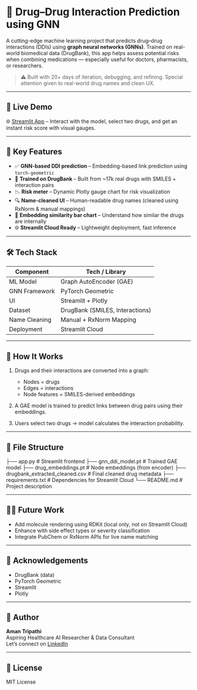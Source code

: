 # 💊 Drug–Drug Interaction Prediction using GNN

A cutting-edge machine learning project that predicts drug–drug interactions (DDIs) using **graph neural networks (GNNs)**. Trained on real-world biomedical data (DrugBank), this app helps assess potential risks when combining medications — especially useful for doctors, pharmacists, or researchers.

> ⚠️ Built with 20+ days of iteration, debugging, and refining. Special attention given to real-world drug names and clean UX.

---

## 🚀 Live Demo
🌐 [Streamlit App](https://gnn-ddi.streamlit.app) – Interact with the model, select two drugs, and get an instant risk score with visual gauges.

---

## 📌 Key Features

- ✅ **GNN-based DDI prediction** – Embedding-based link prediction using `torch-geometric`
- 🧠 **Trained on DrugBank** – Built from ~17k real drugs with SMILES + interaction pairs
- 📉 **Risk meter** – Dynamic Plotly gauge chart for risk visualization
- 🔍 **Name-cleaned UI** – Human-readable drug names (cleaned using RxNorm & manual mappings)
- 🧬 **Embedding similarity bar chart** – Understand how similar the drugs are internally
- 🌐 **Streamlit Cloud Ready** – Lightweight deployment, fast inference

---

## 🛠 Tech Stack

| Component        | Tech / Library        |
|------------------|------------------------|
| ML Model         | Graph AutoEncoder (GAE) |
| GNN Framework    | PyTorch Geometric       |
| UI               | Streamlit + Plotly      |
| Dataset          | DrugBank (SMILES, Interactions) |
| Name Cleaning    | Manual + RxNorm Mapping |
| Deployment       | Streamlit Cloud         |

---

## 🧪 How It Works

1. Drugs and their interactions are converted into a graph:  
   - Nodes = drugs  
   - Edges = interactions  
   - Node features = SMILES-derived embeddings

2. A GAE model is trained to predict links between drug pairs using their embeddings.

3. Users select two drugs → model calculates the interaction probability.

---

## 📂 File Structure

├── app.py # Streamlit frontend
├── gnn_ddi_model.pt # Trained GAE model
├── drug_embeddings.pt # Node embeddings (from encoder)
├── drugbank_extracted_cleaned.csv # Final cleaned drug metadata
├── requirements.txt # Dependencies for Streamlit Cloud
└── README.md # Project description

---

## 🙋‍♂️ Future Work

- Add molecule rendering using RDKit (local only, not on Streamlit Cloud)
- Enhance with side effect types or severity classification
- Integrate PubChem or RxNorm APIs for live name matching

---

## 🙌 Acknowledgements

- DrugBank (data)
- PyTorch Geometric
- Streamlit
- Plotly

---

## 🧠 Author

**Aman Tripathi**  
Aspiring Healthcare AI Researcher & Data Consultant  
Let’s connect on [LinkedIn](https://www.linkedin.com/in/amantripathi27)

---

## 📜 License

MIT License
